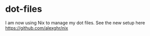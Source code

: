 # dot-files

I am now using Nix to manage my dot files. See the new setup here https://github.com/alexghr/nix

